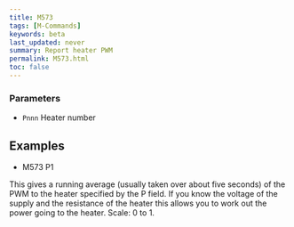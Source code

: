 ```yaml
---
title: M573
tags: [M-Commands] 
keywords: beta 
last_updated: never 
summary: Report heater PWM 
permalink: M573.html
toc: false 
---
```



### Parameters

* `Pnnn` Heater number

## Examples

* M573 P1

This gives a running average (usually taken over about five seconds) of the PWM to the heater specified by the P field. If you know the voltage of the supply and the resistance of the heater this allows you to work out the power going to the heater. Scale: 0 to 1.

